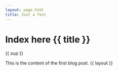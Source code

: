 ```yaml
---
layout: page.html
title: Just a Test
---
```


# Index here {{ title }}

{{ zup }}

This is the content of the first blog post. {{ layout }}

